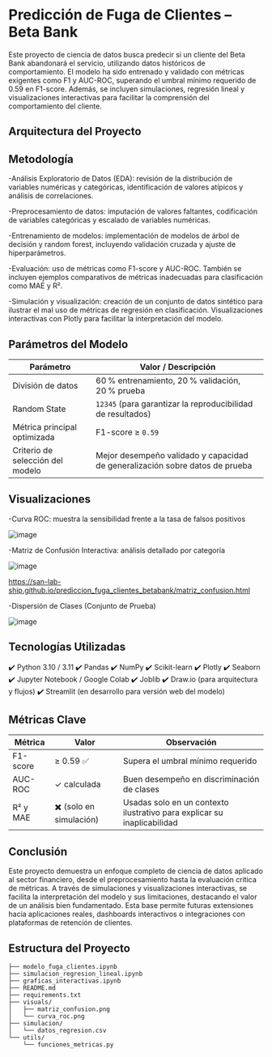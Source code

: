 # Predicción de Fuga de Clientes – Beta Bank

Este proyecto de ciencia de datos busca predecir si un cliente del Beta Bank abandonará el servicio, utilizando datos históricos de comportamiento. El modelo ha sido entrenado y validado con métricas exigentes como F1 y AUC-ROC, superando el umbral mínimo requerido de 0.59 en F1-score. Además, se incluyen simulaciones, regresión lineal y visualizaciones interactivas para facilitar la comprensión del comportamiento del cliente.

## Arquitectura del Proyecto


## Metodología

-Análisis Exploratorio de Datos (EDA): revisión de la distribución de variables numéricas y categóricas, identificación de valores atípicos y análisis de correlaciones.

-Preprocesamiento de datos: imputación de valores faltantes, codificación de variables categóricas y escalado de variables numéricas.

-Entrenamiento de modelos: implementación de modelos de árbol de decisión y random forest, incluyendo validación cruzada y ajuste de hiperparámetros.

-Evaluación: uso de métricas como F1-score y AUC-ROC. También se incluyen ejemplos comparativos de métricas inadecuadas para clasificación como MAE y R².

-Simulación y visualización: creación de un conjunto de datos sintético para ilustrar el mal uso de métricas de regresión en clasificación. Visualizaciones interactivas con Plotly para facilitar la interpretación del modelo.


## Parámetros del Modelo

| Parámetro                        | Valor / Descripción                                                          |
| -------------------------------- | ---------------------------------------------------------------------------- |
| División de datos                | 60 % entrenamiento, 20 % validación, 20 % prueba                             |
| Random State                     | `12345` (para garantizar la reproducibilidad de resultados)                  |
| Métrica principal optimizada     | F1-score ≥ `0.59`                                                            |
| Criterio de selección del modelo | Mejor desempeño validado y capacidad de generalización sobre datos de prueba |


## Visualizaciones

-Curva ROC: muestra la sensibilidad frente a la tasa de falsos positivos

![image](https://github.com/user-attachments/assets/b9a7fa05-36e3-43ee-9bb0-e5c604d548a1)


-Matriz de Confusión Interactiva: análisis detallado por categoría

![image](https://github.com/user-attachments/assets/74724a14-c0e4-4fe4-a9ed-6d54ae7c9dd4)


https://san-lab-ship.github.io/prediccion_fuga_clientes_betabank/matriz_confusion.html

-Dispersión de Clases (Conjunto de Prueba)

![image](https://github.com/user-attachments/assets/bd2b1895-30e6-434e-8a0a-3785bfad0340)


## Tecnologías Utilizadas

✔️ Python 3.10 / 3.11
✔️ Pandas
✔️ NumPy
✔️ Scikit-learn
✔️ Plotly
✔️ Seaborn
✔️ Jupyter Notebook / Google Colab
✔️ Joblib
✔️ Draw.io (para arquitectura y flujos)
✔️ Streamlit (en desarrollo para versión web del modelo)


## Métricas Clave

| Métrica  | Valor                   | Observación                                                             |
| -------- | ----------------------- | ----------------------------------------------------------------------- |
| F1-score | ≥ 0.59 ✅               | Supera el umbral mínimo requerido                                       |
| AUC-ROC  | ✓ calculada             | Buen desempeño en discriminación de clases                              |
| R² y MAE | ✖️ (solo en simulación) | Usadas solo en un contexto ilustrativo para explicar su inaplicabilidad |


## Conclusión

Este proyecto demuestra un enfoque completo de ciencia de datos aplicado al sector financiero, desde el preprocesamiento hasta la evaluación crítica de métricas. A través de simulaciones y visualizaciones interactivas, se facilita la interpretación del modelo y sus limitaciones, destacando el valor de un análisis bien fundamentado. Esta base permite futuras extensiones hacia aplicaciones reales, dashboards interactivos o integraciones con plataformas de retención de clientes.

## Estructura del Proyecto
```
├── modelo_fuga_clientes.ipynb
├── simulacion_regresion_lineal.ipynb
├── graficas_interactivas.ipynb
├── README.md
├── requirements.txt
├── visuals/
│   ├── matriz_confusion.png
│   └── curva_roc.png
├── simulacion/
│   └── datos_regresion.csv
└── utils/
    └── funciones_metricas.py
